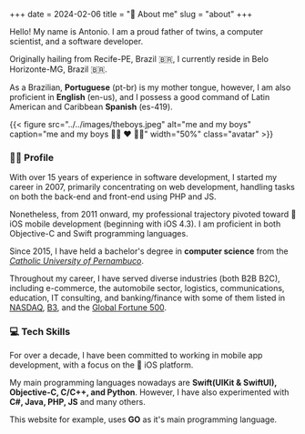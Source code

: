 +++
date = 2024-02-06
title = "👤 About me"
slug = "about"
+++

Hello! My name is Antonio. I am a proud father of twins, a computer scientist, and a software developer.

Originally hailing from Recife-PE, Brazil 🇧🇷, I currently reside in Belo Horizonte-MG, Brazil 🇧🇷. 

As a Brazilian, **Portuguese** (pt-br) is my mother tongue, however, I am also proficient in **English** (en-us), and I possess a good command of Latin American and Caribbean **Spanish** (es-419).

{{< figure src="../../images/theboys.jpeg" alt="me and my boys" caption="me and my boys 👶🏻 ❤️ 👶🏻" width="50%" class="avatar" >}}

### 🧑‍💻 Profile 

With over 15 years of experience in software development, I started my career in 2007, primarily concentrating on web development, handling tasks on both the back-end and front-end using PHP and JS.

Nonetheless, from 2011 onward, my professional trajectory pivoted toward  iOS mobile development (beginning with iOS 4.3). I am proficient in both Objective-C and Swift programming languages.

Since 2015, I have held a bachelor's degree in __computer science__ from the _[Catholic University of Pernambuco][unicap]_.

Throughout my career, I have served diverse industries (both B2B  B2C), including e-commerce, the automobile sector, logistics, communications, education, IT consulting, and banking/finance with some of them listed in [NASDAQ][nasdaq], [B3][b3], and the [Global Fortune 500][fortune500].

### 💻 Tech Skills 

For over a decade, I have been committed to working in mobile app development, with a focus on the  iOS platform.

My main programming languages nowadays are **Swift(UIKit & SwiftUI), Objective-C, C/C++, and Python**. 
However, I have also experimented with **C#, Java, PHP, JS** and many others.

This website for example, uses **GO** as it's main programming language.

[nasdaq]: https://www.nasdaq.com/
[b3]: https://www.b3.com.br/en_us/
[fortune500]: https://fortune.com/ranking/global500/
[unicap]: https://portal.unicap.br/w/ciencia-da-computacao#presencial/sobre
[twitter]: https://twitter.com/anettodev
[linkedin]: https://www.linkedin.com/in/anettodev/
[github]: https://github.com/anettodev
[feed]: /index.xml
